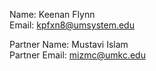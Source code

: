 Name: Keenan Flynn  
Email: kpfxn8@umsystem.edu  

Partner Name: Mustavi Islam  
Partner Email: mizmc@umkc.edu
